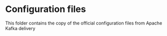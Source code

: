 # Configuration files

This folder contains the copy of the official configuration files from Apache Kafka delivery
